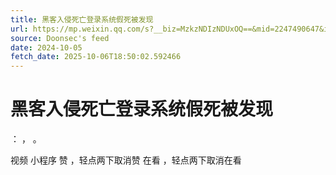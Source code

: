 ```yaml
---
title: 黑客入侵死亡登录系统假死被发现
url: https://mp.weixin.qq.com/s?__biz=MzkzNDIzNDUxOQ==&mid=2247490647&idx=7&sn=b257b64cfe62f3afd0d0fabf93031eaf
source: Doonsec's feed
date: 2024-10-05
fetch_date: 2025-10-06T18:50:02.592466
---
```


# 黑客入侵死亡登录系统假死被发现

：
，
。

视频
小程序
赞
，轻点两下取消赞
在看
，轻点两下取消在看